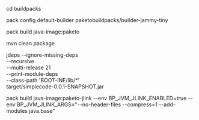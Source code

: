 cd buildpacks 

pack config default-builder paketobuildpacks/builder-jammy-tiny  

pack build java-image:paketo

mvn clean package

jdeps --ignore-missing-deps \
    --recursive  \
    --multi-release 21  \
    --print-module-deps  \
    --class-path 'BOOT-INF/lib/*'  \
    target/simplecode-0.0.1-SNAPSHOT.jar

pack build java-image:paketo-jlink --env BP_JVM_JLINK_ENABLED=true --env BP_JVM_JLINK_ARGS="--no-header-files --compress=1 --add-modules java.base"
